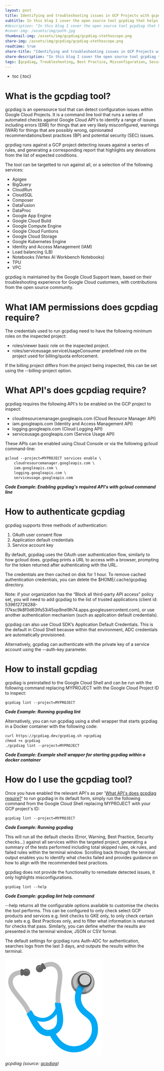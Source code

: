 ```yaml
---
layout: post
title: Identifying and troubleshooting issues in GCP Projects with gcpdiag.
subtitle: In this blog I cover the open source tool gcpdiag that helps identify misconfigurations and best practices across a range of Google Cloud offerings including GCE, GKE, BigQuery, GCS, Cloud Run, Cloud SQL...
#description: "In this blog I cover the open source tool gcpdiag that helps identify misconfigurations and best practices across a range of Google Cloud offerings including GCE, GKE, BigQuery, GCS, Cloud Run, Cloud SQL..."
#cover-img: /assets/img/path.jpg
thumbnail-img: /assets/img/gcpdiag/gcpdiag-stethoscope.png
share-img: /assets/img/gcpdiag/gcpdiag-stethoscope.png
readtime: true
share-title: "Identifying and troubleshooting issues in GCP Projects with gcpdiag"
share-description: "In this blog I cover the open source tool gcpdiag that helps identify misconfigurations and best practices across a range of Google Cloud offerings including GCE, GKE, BigQuery, GCS, Cloud Run, CloudSQL..."
tags: [gcpdiag, Troubleshooting, Best Practice, Misconfiguration, Security]
---
```


* toc
{:toc}

# What is the gcpdiag tool?
gcpdiag is an opensource tool that can detect configuration issues within Google Cloud Projects. It is a command line tool that runs a series of automated checks against Google Cloud API's to identify a range of issues including errors (ERR) for things that are very likely misconfigured, warnings (WAR) for things that are possibly wrong, opinionated recommendations/best practices (BP) and potential security (SEC) issues. 

gcpdiag runs against a GCP project detecting issues against a series of rules, and generating a corresponding report that highlights any deviations from the list of expected conditions.

The tool can be targetted to run against all, or a selection of the following services:

- Apigee
- BigQuery
- CloudRun
- CloudSQL
- Composer
- DataFusion
- DataProc
- Google App Engine
- Google Cloud Build
- Google Compute Engine
- Google Cloud Funtions
- Google Cloud Storage
- Google Kubernetes Engine
- Identity and Access Management (IAM)
- Load balancing (LB)
- Notebooks (Vertex AI Workbench Notebooks)
- TPU
- VPC

gcpdiag is maintained by the Google Cloud Support team, based on their troubleshooting experience for Google Cloud customers, with contributions from the open source community.

# What IAM permissions does gcpdiag require?
The credentials used to run gcpdiag need to have the following minimum roles on the inspected project:

- roles/viewer basic role on the inspected project.
- roles/serviceusage.serviceUsageConsumer predefined role on the project used for billing/quota enforcement.

If the billing project differs from the project being inspected, this can be set using the --billing-project option.

# What API's does gcpdiag require?
gcpdiag requires the following API's to be enabled on the GCP project to inspect:

- cloudresourcemanager.googleapis.com (Cloud Resource Manager API)
- iam.googleapis.com (Identity and Access Management API)
- logging.googleapis.com (Cloud Logging API)
- serviceusage.googleapis.com (Service Usage API)

These APIs can be enabled using Cloud Console or via the following gcloud command-line:

```
gcloud --project=MYPROJECT services enable \
    cloudresourcemanager.googleapis.com \
    iam.googleapis.com \
    logging.googleapis.com \
    serviceusage.googleapis.com
```
***Code Example: Enabling gcpdiag's required API's with gcloud command line***

# How to authenticate gcpdiag
gcpdiag supports three methods of authentication:

1.  OAuth user consent flow
2.  Application default credentials
3.  Service account key

By default, gcpdiag uses the OAuth user authentication flow, similarly to how gcloud does. gcpdiag prints a URL to access with a browser, prompting for the token returned after authenticating with the URL.

The credentials are then cached on disk for 1 hour. To remove cached authentication credentials, you can delete the $HOME/.cache/gcpdiag directory.

Note: if your organization has the “Block all third-party API access” policy set, you will need to add gcpdiag to the list of trusted applications (client id: 539612726288-l17ksc9k8f0d63tfs53i45op9nel9h74.apps.googleusercontent.com), or use another authentication mechanism (such as application default credentials).

gcpdiag can also use Cloud SDK’s Application Default Credentials. This is the default in Cloud Shell because within that environment, ADC credentials are automatically provisioned.

Alternatively, gcpdiag can authenticate with the private key of a service account using the --auth-key parameter.


# How to install gcpdiag
gcpdiag is preinstalled to the Google Cloud Shell and can be run with the following command replacing MYPROJECT with the Google Cloud Project ID to inspect:

```
gcpdiag lint --project=MYPROJECT
```
***Code Example: Running gcpdiag lint***

Alternatively, you can run gcpdiag using a shell wrapper that starts gcpdiag in a Docker container with the following code:

```
curl https://gcpdiag.dev/gcpdiag.sh >gcpdiag
chmod +x gcpdiag
./gcpdiag lint --project=MYPROJECT
```
***Code Example: Example shell wrapper for starting gcpdiag within a docker container***

# How do I use the gcpdiag tool?

Once you have enabled the relevant API's as per '[What API's does gcpdiag require?](/gcpdiag#what-apis-does-gcpdiag-require)' to run gcpdiag in its default form, simply run the following command from the Google Cloud Shell replacing MYPROJECT with your GCP project's ID:

```
gcpdiag lint --project=MYPROJECT
```
***Code Example: Running gcpdiag***

This will run all the default checks (Error, Warning, Best Practice, Security checks...) against all services within the targeted project, generating a summary of the tests performed including total skipped rules, ok rules, and failed rules within the terminal window. Scrolling back through the terminal output enables you to identify what checks failed and provides guidance on how to align with the recommended best practices. 

gcpdiag does not provide the functionality to remediate detected issues, it only highlights misconfigurations.

```
gcpdiag lint --help
```
***Code Example: gcpdiag lint help command***

--help returns all the configurable options available to customise the checks the tool performs. This can be configured to only check select GCP products and services e.g. limit checks to GKE only, to only check certain rule sets e.g. Best Practices only, and to filter what information is returned for checks that pass. Similarly, you can define whether the results are presented in the terminal window, JSON or CSV format.

The default settings for gcpdiag runs Auth-ADC for authentication, searches logs from the last 3 days, and outputs the results within the terminal.

![gcpdiag Open Source Tool](/assets/img/gcpdiag/gcpdiag-stethoscope.png "gcpdiag Open Source Tool")
 
*gcpdiag (source: [gcpdiag](https://gcpdiag.dev))*
